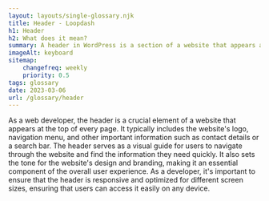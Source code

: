 ```yaml
--- 
layout: layouts/single-glossary.njk
title: Header - Loopdash
h1: Header
h2: What does it mean?
summary: A header in WordPress is a section of a website that appears at the top of every page and contains important information such as the site's logo, navigation menu, and contact information.
imageAlt: keyboard
sitemap:
	changefreq: weekly
	priority: 0.5
tags: glossary
date: 2023-03-06
url: /glossary/header
---
```


As a web developer, the header is a crucial element of a website that appears at the top of every page. It typically includes the website's logo, navigation menu, and other important information such as contact details or a search bar. The header serves as a visual guide for users to navigate through the website and find the information they need quickly. It also sets the tone for the website's design and branding, making it an essential component of the overall user experience. As a developer, it's important to ensure that the header is responsive and optimized for different screen sizes, ensuring that users can access it easily on any device.